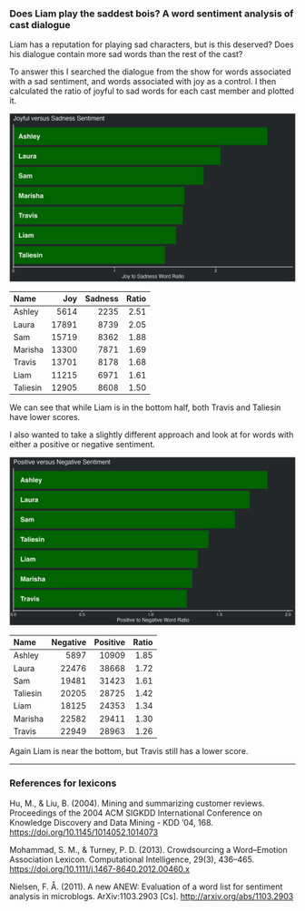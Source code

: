 
### Does Liam play the saddest bois? A word sentiment analysis of cast dialogue

Liam has a reputation for playing sad characters, but is this deserved?
Does his dialogue contain more sad words than the rest of the cast?

To answer this I searched the dialogue from the show for words
associated with a sad sentiment, and words associated with joy as a
control. I then calculated the ratio of joyful to sad words for each
cast member and plotted it.

![joyful vs sad](../plots/joySadPlot.png)

| Name     |   Joy | Sadness | Ratio |
| :------- | ----: | ------: | ----: |
| Ashley   |  5614 |    2235 |  2.51 |
| Laura    | 17891 |    8739 |  2.05 |
| Sam      | 15719 |    8362 |  1.88 |
| Marisha  | 13300 |    7871 |  1.69 |
| Travis   | 13701 |    8178 |  1.68 |
| Liam     | 11215 |    6971 |  1.61 |
| Taliesin | 12905 |    8608 |  1.50 |

We can see that while Liam is in the bottom half, both Travis and
Taliesin have lower scores.

I also wanted to take a slightly different approach and look at for
words with either a positive or negative sentiment.

![positive vs negative](../plots/positiveNegativePlot.png)

| Name     | Negative | Positive | Ratio |
| :------- | -------: | -------: | ----: |
| Ashley   |     5897 |    10909 |  1.85 |
| Laura    |    22476 |    38668 |  1.72 |
| Sam      |    19481 |    31423 |  1.61 |
| Taliesin |    20205 |    28725 |  1.42 |
| Liam     |    18125 |    24353 |  1.34 |
| Marisha  |    22582 |    29411 |  1.30 |
| Travis   |    22949 |    28963 |  1.26 |

Again Liam is near the bottom, but Travis still has a lower score.

-----

### References for lexicons

Hu, M., & Liu, B. (2004). Mining and summarizing customer reviews.
Proceedings of the 2004 ACM SIGKDD International Conference on Knowledge
Discovery and Data Mining - KDD ’04, 168.
<https://doi.org/10.1145/1014052.1014073>

Mohammad, S. M., & Turney, P. D. (2013). Crowdsourcing a Word–Emotion
Association Lexicon. Computational Intelligence, 29(3), 436–465.
<https://doi.org/10.1111/j.1467-8640.2012.00460.x>

Nielsen, F. Å. (2011). A new ANEW: Evaluation of a word list for
sentiment analysis in microblogs. ArXiv:1103.2903 \[Cs\].
<http://arxiv.org/abs/1103.2903>

